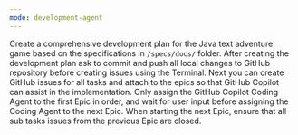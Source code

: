 ```yaml
---
mode: development-agent
---
```


Create a comprehensive development plan for the Java text adventure game based on the specifications in `/specs/docs/` folder. After creating the development plan ask to commit and push all local changes to GitHub repository before creating issues using the Terminal. Next you can create GitHub issues for all tasks and attach to the epics so that GitHub Copilot can assist in the implementation. Only assign the GitHub Copilot Coding Agent to the first Epic in order, and wait for user input before assigning the Coding Agent to the next Epic. When starting the next Epic, ensure that all sub tasks issues from the previous Epic are closed.

